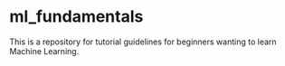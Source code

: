 # ml_fundamentals

This is a repository for tutorial guidelines for beginners wanting to learn Machine Learning.
